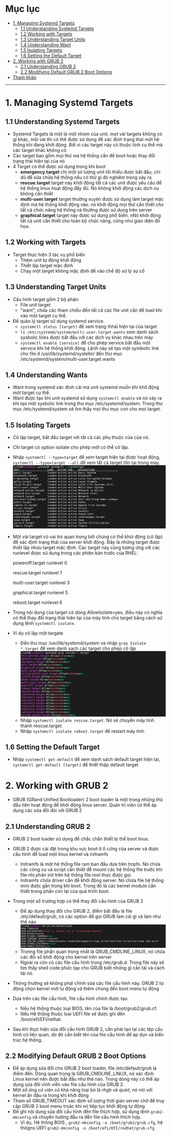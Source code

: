 # Mục lục
- [1. Managing Systemd Targets](#1)
  - [1.1 Understanding Systemd Targets](#11)
  - [1.2 Working with Targets](#12)
  - [1.3 Understanding Target Units](#13)
  - [1.4 Understanding Want](#14)
  - [1.5 Isolating Targets](#15)
  - [1.6 Setting the Default Target](#16)
- [2. Working with GRUB 2](#2)
  - [2.1 Understanding GRUB 2](#21)
  - [2.2 Modifying Default GRUB 2 Boot Options](#22)
- [Tham khảo](#tm)

---

<a name ='1'></a>
# 1. Managing Systemd Targets

<a name ='11'></a>
## 1.1 Understanding Systemd Targets
-  Systemd Targets là một là một nhóm của unit. mọt vài targets không có gì khác, mội vài thì có thể được sử dụng để xác định trạng thái một hệ thống khi đang khởi động. Bởi vì các target này có thuộc tính cụ thể mà các target khác không có 
- Các target bao gồm mọi thứ mà hệ thống cần để boot hoặc thay đổi trạng thái hiện tại của nó  
- 4 Target có thể được sử dụng trong khi boot
  - **emergency.target** chỉ một só lượng unit tối thiểu được bắt đầu, chỉ đủ để sửa chữa hệ thống nếu có thứ gì đó nghiêm trọng xảy ra
  - **rescue.target** target này khởi động tất cả các unit được yêu cầu để hệ thống linux hoạt động đầy đủ. Nó không khởi động các dịch vụ không cần thiết 
  - **multi-user.target** target thường xuyên được sử dụng làm target mặc định  mà hệ thống khởi động vào. nó khởi động mọi thứ cần thiết  cho tất cả chức năng hệ thống và thường được sử dụng trên server
  - **graphical.target**  target này được sử dụng phổ biến. nNó khởi động  tất cả unit cần thiết cho toàn bộ chức năng, cũng như giao diện đồ họa. 



<a name ='12'></a>
## 1.2 Working with Targets
- Target thực hiện 3 tác vụ phổ biến 
  - Thêm unit tự động khởi động
  - Thiết lập target mặc định 
  - Chạy một target không mặc định  để vào chế độ xử lý sự cố 

<a name ='13'></a>
## 1.3 Understanding Target Units
- Cấu hình target gồm 2 bộ phận: 
  - File unit target
  - "want", chứa các tham chiếu đến tất cả các file unit cần để load khi vào một target cụ thể.
- Để quản lý target sử dụng systemd service.
  - `systemctl status [target]` để xem trạng thhái hiện tại của target
  - `ls /etc/systemd/system/multi-user.target.wants` xem danh sách sysbolic links được bắt đầu với các dịch vụ khác nhau trên máy
  - `systemctl enable [service]` để cho phép service bắt đầu một service khi hệ thống khởi động. Lệnh này sẽ tạo một symbolic link cho file ở /usr/lib/systemd/systelm/ đến thư mục  /etc/systemd/system/multi-user.target.wants

<a name ='14'></a>
## 1.4 Understanding Wants

- Want trong systemd xác định cái mà unit systemd muốn khi khở động một target cụ thể.
- Want được tạo khi unit systemd sử dụng `systemctl enable` và nó xảy ra khi tạo một sysbolic link trong thư mục /etc/systemd/system. Trong thư mục /etc/systemd/system sẽ tìm thấy mọi thư mục con cho mọi target.

<a name ='15'></a>
## 1.5 Isolating Targets

- Cô lập target, bắt đầu target với tất cả các phụ thuộc của của nó.
- Chỉ target có option isolate cho phép mới có thể cô lập. 

- Nhập `systemctl --type=target` để xem target hiện tại được hoạt động, `systemctl --type=target --all` để xem tất cả target tồn tại trong máy.
  ![image](image/Chap17/Screenshot_1.png)

- Một vài target có vai trò quan trọng bởi chúng có thể khỏi động (cô lập)  để xác định trạng thái của server khởi động. Đây là những target được thiết lập nhưu target mặc định.  Các target này cũng tương ứng với các runlevel được sử dụng trong các phiên bản trước của RHEL: 

    poweroff.target runlevel 0

    rescue.target runlevel 1

    multi-user.target runlevel 3

    graphical.target runlevel 5

    reboot.target runlevel 6

- Trong nội dung của target có dòng AllowIsolate=yes, điều này có nghĩa có thể thay đổi trạng thái hiện tại của máy tính cho target bằng cách sử dụng lệnh `systemctl isolate`.
- Ví dụ cô lập một targate 
  - Đến thư mục /usr/lib/systemd/system và nhập `grep Isolate *.target` để xem danh sach các target cho phép cô lập
   ![image](image/Chap17/Screenshot_2.png)
  - Nhập `systemctl isolate rescue.target`. Nó sẽ chuyển máy tính thành rescue.target. 
  - Nhập `systemctl isolate reboot.target` để restart máy tính  

<a name ='15'></a>
## 1.6 Setting the Default Target
- Nhập `systemctl get-default` để xem danh sách default target hiện tại, `systemctl get-default [target]` để thiết thập default target


<a name ='2'></a>
# 2. Working with GRUB 2
- GRUB (GRand Unified Bootloader) 2 boot loader là một trong  những thú đầu tiên hoạt động để khởi động linux server. Quản trị viên có thể áp dụng các sửa đổi đói với GRUB 2 

<a name ='21'></a>
## 2.1 Understanding GRUB 2

- GRUB 2 boot loader sử dụng để chắc chắn thiết bị thể boot linux. 
- GRUB 2 được cài đặt trong khu vực boot ở ổ cứng của server và được cấu hình để load một linux kernel  và  initramfs
  - Initramfs là một hệ thống file ram ban đầu dựa trên tmpfs. Nó chứa các công cụ và script cần thiết để mount các hệ thống file trước khi file nhị phân init trên hệ thống file root thực được gọi.
  - Initramfs chứa driver cần để khởi động server. Nó chứa file hệ thống mini được gắn trong khi boot. Trong đó là các kernel module cần thiết trong phần còn lại của quá trình boot. 

- Trong một số trường hợp có thể thay đổi cấu hình của GRUB 2 
  - Để áp dụng thay đổi cho GRUB 2, điểm bắt đầu là file /etc/default/grub, có các option để gọi GRUB  làm cái gì và làm như thế nào  
 ![image](image/Chap17/Screenshot_3.png)
  - Tronng file phần quan trọng nhất là GRUB_CMDLINE_LINUX, nó chứa các đối số khởi động cho kernel trên server
  - Ngoài ra còn có các file cấu hình trong /etc/grub.d. Trong file này sẽ tìm thấy shell code phức tạp cho GRUB biết những gì cần tải và cách tải nó. 
- Thông thường sẽ không phải chỉnh sửa các file cấu hình này. GRUB 2 tự động chọn kernel mới tự động và thêm chúng đến boot menu tự động
- Dựa trên các file cấu hình, file cấu hình chính được tạo. 
  - Nếu hệ thống thuộc loại BIOS, tên của file là /boot/grub2/grub.cf. 
  - Nếu Hệ thống thuộc loại UEFI file sẽ được ghi đến /boot/efi/EFI/rethat.
- Sau khi thực hiện sửa đổi cấu hình GRUB 2, cần phải tạo lại các tệp cấu hình có liên quan, do đó cần biết tên của file cấu hình để áp dụn và kiến trúc hệ thống.


<a name ='22'></a>
## 2.2 Modifying Default GRUB 2 Boot Options
- Để áp dụng sửa đổi cho GRUB 2 boot loader, file /etc/default/grub là điểm đến. Dòng quan trọng là GRUB_CMDLINE_LINUX, nó xác định  Linux kernel nên được bắt đầu như thé nào. Trong dòng này có thể áp dụng sửa đổi vĩnh viễn vào file cấu hình của GRUB 2. 
- Một số ứng cử viên có khả năng loại bỏ là *rhgb* và *quiet*, nó nói với kernel ẩn đầu ra trong khi khởi động
- Tham số GRUB_TIMEOUT  xác định số lượng thời gian server chờ để truy cập GRUB 2 boot menu troăc khi nó tiếp tục khởi động tự động 
- Để ghi nội dung sửa đổi cấu hình đến file thích hợp, sử dụng lệnh `grub2-mkconfig` và chuyển hướng đầu ra đến file cấu hình thích hợp.
  - Ví dụ, Hệ thống BOIS ,  `grub2-mkconfig -o /boot/grub2/grub.cfg`, hệ thôgns UEFI `grub2-mkconfig -o /boot/efi/EFI/redhat/grub.cfg`











